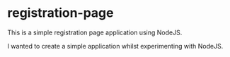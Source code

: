 registration-page
=================

This is a simple registration page application using NodeJS.

I wanted to create a simple application whilst experimenting with NodeJS.
